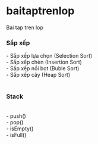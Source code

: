 # baitaptrenlop
Bai tap tren lop</br>
<h3>Sắp xếp</h3>
- Sắp xếp lựa chọn (Selection Sort)</br>
- Sắp xếp chèn (Insertion Sort)</br>
- Sắp xếp nổi bọt (Buble Sort)</br>
- Sắp xếp cây (Heap Sort)</br></br>
<h3>Stack</h3></br>
- push()</br>
- pop()</br>
- isEmpty()</br>
- isFull()</br>
